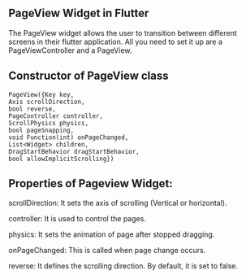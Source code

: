 ## PageView Widget in Flutter

The PageView widget allows the user to transition between different screens in their flutter application. All you need to set it up are a PageViewController and a PageView.

## Constructor of PageView class

```
PageView({Key key,
Axis scrollDirection,
bool reverse,
PageController controller,
ScrollPhysics physics,
bool pageSnapping,
void Function(int) onPageChanged,
List<Widget> children,
DragStartBehavior dragStartBehavior,
bool allowImplicitScrolling})

```

## Properties of Pageview Widget:

scrollDirection: It sets the axis of scrolling (Vertical or horizontal).

controller: It is used to control the pages.

physics: It sets the animation of page after stopped dragging.

onPageChanged: This is called when page change occurs.

reverse: It defines the scrolling direction. By default, it is set to false.
